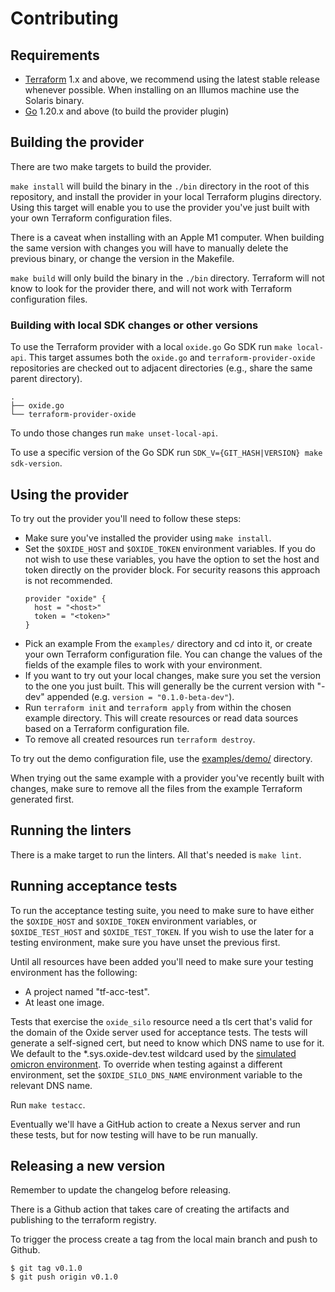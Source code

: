 # Contributing

## Requirements

- [Terraform](https://www.terraform.io/downloads) 1.x and above, we recommend using the latest stable release whenever possible. When installing on an Illumos machine use the Solaris binary.
- [Go](https://go.dev/dl/) 1.20.x and above (to build the provider plugin)

## Building the provider

There are two make targets to build the provider.

`make install` will build the binary in the `./bin` directory in the root of this repository, and install the provider in your local Terraform plugins directory. Using this target will enable you to use the provider you've just built with your own Terraform configuration files.

There is a caveat when installing with an Apple M1 computer. When building the same version with changes you will have to manually delete the previous binary, or change the version in the Makefile.

`make build` will only build the binary in the `./bin` directory. Terraform will not know to look for the provider there, and will not work with Terraform configuration files.

### Building with local SDK changes or other versions

To use the Terraform provider with a local `oxide.go` Go SDK run `make local-api`.
This target assumes both the `oxide.go` and `terraform-provider-oxide` repositories
are checked out to adjacent directories (e.g., share the same parent directory).

```
.
├── oxide.go
└── terraform-provider-oxide
```

To undo those changes run `make unset-local-api`.

To use a specific version of the Go SDK run `SDK_V={GIT_HASH|VERSION} make sdk-version`.

## Using the provider

To try out the provider you'll need to follow these steps:

- Make sure you've installed the provider using `make install`.
- Set the `$OXIDE_HOST` and `$OXIDE_TOKEN` environment variables. If you do not wish to use these variables, you have the option to set the host and token directly on the provider block. For security reasons this approach is not recommended.
  ```hcl
  provider "oxide" {
    host = "<host>"
    token = "<token>"
  }
  ```
- Pick an example From the `examples/` directory and cd into it, or create your own Terraform configuration file. You can change the values of the fields of the example files to work with your environment.
- If you want to try out your local changes, make sure you set the version to the one you just built. This will generally be the current version with "-dev" appended (e.g. `version = "0.1.0-beta-dev"`).
- Run `terraform init` and `terraform apply` from within the chosen example directory. This will create resources or read data sources based on a Terraform configuration file.
- To remove all created resources run `terraform destroy`.

To try out the demo configuration file, use the [examples/demo/](./examples/demo/) directory.

When trying out the same example with a provider you've recently built with changes, make sure to remove all the files from the example Terraform generated first.

## Running the linters

There is a make target to run the linters. All that's needed is `make lint`.

## Running acceptance tests

To run the acceptance testing suite, you need to make sure to have either the `$OXIDE_HOST` and `$OXIDE_TOKEN` environment variables, or `$OXIDE_TEST_HOST` and `$OXIDE_TEST_TOKEN`. If you wish to use the later for a testing environment, make sure you have unset the previous first.

Until all resources have been added you'll need to make sure your testing environment has the following:

- A project named "tf-acc-test".
- At least one image.

Tests that exercise the `oxide_silo` resource need a tls cert that's
valid for the domain of the Oxide server used for acceptance tests. The
tests will generate a self-signed cert, but need to know which DNS name
to use for it. We default to the \*.sys.oxide-dev.test wildcard used by
the [simulated omicron
environment](https://github.com/oxidecomputer/omicron/blob/main/docs/how-to-run-simulated.adoc).
To override when testing against a different environment, set the
`$OXIDE_SILO_DNS_NAME` environment variable to the relevant DNS name.

Run `make testacc`.

Eventually we'll have a GitHub action to create a Nexus server and run these tests, but for now testing will have to be run manually.

## Releasing a new version

Remember to update the changelog before releasing.

There is a Github action that takes care of creating the artifacts and publishing to the terraform registry.

To trigger the process create a tag from the local main branch and push to Github.

```console
$ git tag v0.1.0
$ git push origin v0.1.0
```
